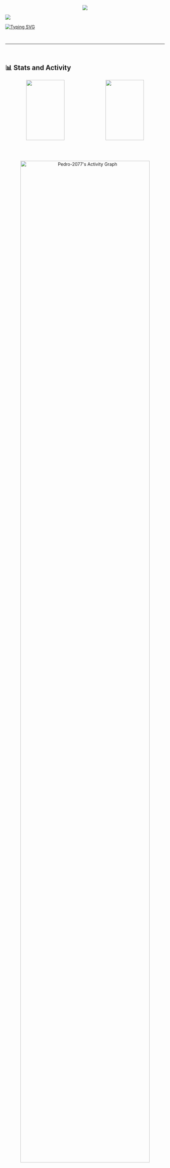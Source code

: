 <p align="center">
  <a href="https://github.com/Pedro-2077">
    <img src='https://user-images.githubusercontent.com/74038190/225813708-98b745f2-7d22-48cf-9150-083f1b00d6c9.gif'/></a>
  
</p>
<a href="https://visitcount.itsvg.in">
  <img src="https://visitcount.itsvg.in/api?id=Pedro-2077&label=Profile%20Views&color=11&icon=0&pretty=true" />
</a>

[![Typing SVG](https://readme-typing-svg.herokuapp.com/?color=9932CC&size=30&center=true&vCenter=true&width=1000&lines=HELLO+Worlds,+MY+NAME+is+Pedro+Vinicius;I+am+from+Niterói,+RJ+-+BRASIL;I+study+Information+Systems+at+UnilaSalle-RJ;Be+Welcome!+:%20)](https://git.io/typing-svg)

<br>
<!--
# 💫 About Me:
🔭 I’m currently working on<br>👯 I’m looking to collaborate on<br>🤝 I’m looking for help with<br>🌱 I’m currently learning<br>💬 Ask me about<br>⚡ Fun fact-->

---

<br>

<!--# 📊 GitHub Stats:-->
## 📊 Stats and Activity
<div align="center">

<img width="49%" height="190px" src="https://github-readme-stats.vercel.app/api?username=Pedro-2077&theme=dracula&hide_border=true&include_all_commits=false&count_private=true"/>
<img width="49%" height="190px" src="https://github-readme-stats.vercel.app/api/top-langs/?username=Pedro-2077&theme=dracula&hide_border=true&include_all_commits=false&count_private=true&layout=compact"/>

<br><br>

<a href="https://github.com/ashutosh00710/github-readme-activity-graph"><img width="90%" alt="Pedro-2077's Activity Graph" src="https://github-readme-activity-graph.vercel.app/graph/?username=Pedro-2077&bg_color=1F222E&color=F8D866&line=F85D7F&point=FFFFFF&hide_border=true" /></a>

</div>

<br>

# 💻 Tech Stack:
![C](https://img.shields.io/badge/c-%2300599C.svg?style=for-the-badge&logo=c&logoColor=white) ![C#](https://img.shields.io/badge/c%23-%23239120.svg?style=for-the-badge&logo=csharp&logoColor=white) ![CSS3](https://img.shields.io/badge/css3-%231572B6.svg?style=for-the-badge&logo=css3&logoColor=white) ![HTML5](https://img.shields.io/badge/html5-%23E34F26.svg?style=for-the-badge&logo=html5&logoColor=white) ![Java](https://img.shields.io/badge/java-%23ED8B00.svg?style=for-the-badge&logo=openjdk&logoColor=white) ![JavaScript](https://img.shields.io/badge/javascript-%23323330.svg?style=for-the-badge&logo=javascript&logoColor=%23F7DF1E) ![Markdown](https://img.shields.io/badge/markdown-%23000000.svg?style=for-the-badge&logo=markdown&logoColor=white) ![Heroku](https://img.shields.io/badge/heroku-%23430098.svg?style=for-the-badge&logo=heroku&logoColor=white) ![Oracle](https://img.shields.io/badge/Oracle-F80000?style=for-the-badge&logo=oracle&logoColor=white) ![Django](https://img.shields.io/badge/django-%23092E20.svg?style=for-the-badge&logo=django&logoColor=white) ![Jinja](https://img.shields.io/badge/jinja-white.svg?style=for-the-badge&logo=jinja&logoColor=black) ![Apache](https://img.shields.io/badge/apache-%23D42029.svg?style=for-the-badge&logo=apache&logoColor=white) ![MySQL](https://img.shields.io/badge/mysql-%2300000f.svg?style=for-the-badge&logo=mysql&logoColor=white) ![Postgres](https://img.shields.io/badge/postgres-%23316192.svg?style=for-the-badge&logo=postgresql&logoColor=white) ![SQLite](https://img.shields.io/badge/sqlite-%2307405e.svg?style=for-the-badge&logo=sqlite&logoColor=white) ![Adobe Photoshop](https://img.shields.io/badge/adobe%20photoshop-%2331A8FF.svg?style=for-the-badge&logo=adobe%20photoshop&logoColor=white) ![Canva](https://img.shields.io/badge/Canva-%2300C4CC.svg?style=for-the-badge&logo=Canva&logoColor=white) ![Figma](https://img.shields.io/badge/figma-%23F24E1E.svg?style=for-the-badge&logo=figma&logoColor=white) ![Windows Terminal](https://img.shields.io/badge/Windows%20Terminal-%234D4D4D.svg?style=for-the-badge&logo=windows-terminal&logoColor=white) ![PHP](https://img.shields.io/badge/php-%23777BB4.svg?style=for-the-badge&logo=php&logoColor=white) ![Python](https://img.shields.io/badge/python-3670A0?style=for-the-badge&logo=python&logoColor=ffdd54)
## 🌐 Socials:
[![LinkedIn](www.linkedin.com/in/pedro2077/)

### 🔝 Top Contributed Repo
<div align='center'>

![](https://github-contributor-stats.vercel.app/api?username=Pedro-2077&limit=5&theme=dracula&combine_all_yearly_contributions=true)

</div>



<!-- Proudly created with GPRM ( https://gprm.itsvg.in ) -->
